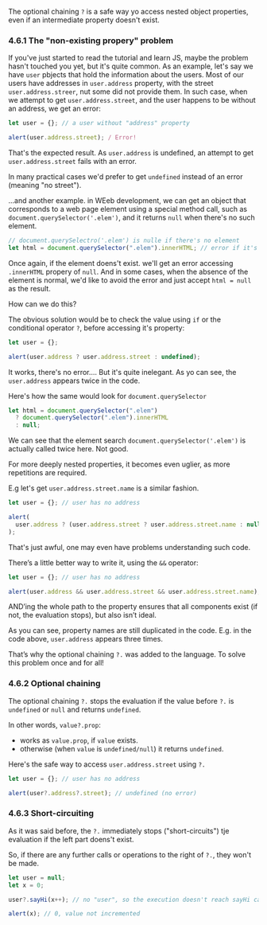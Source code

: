 The optional chaining `?` is a safe way yo access nested object properties, even if an intermediate property doesn't exist.

### 4.6.1 The "non-existing propery" problem

If you've just started to read the tutorial and learn JS, maybe the problem hasn't touched you yet, but it's quite common.
As an example, let's say we have `user` pbjects that hold the information about the users.
Most of our users have addresses in `user.address` property, with the street `user.address.streer`, nut some did not provide them.
In such case, when we attempt to get `user.address.street`, and the user happens to be without an address, we get an error:

```js
let user = {}; // a user without "address" property

alert(user.address.street); / Error!
```

That's the expected result. As `user.address` is undefined, an attempt to get `user.address.street` fails with an error.

In many practical cases we'd prefer to get `undefined` instead of an error (meaning "no street").

...and another example. in WEeb development, we can get an object that corresponds to a web page element using a special method call, such as `document.querySelector('.elem')`, and it returns `null` when there's no such element.

```js
// document.querySelectro('.elem') is nulle if there's no element
let html = document.querySelector(".elem").innerHTML; // error if it's null
```

Once again, if the element doens't exist. we'll get an error accessing `.innerHTML` propery of `null`. And in some cases, when the absence of the element is normal, we'd like to avoid the error and just accept `html = null` as the result.

How can we do this?

The obvious solution would be to check the value using `if` or the conditional operator `?`, before accessing it's property:

```js
let user = {};

alert(user.address ? user.address.street : undefined);
```

It works, there's no error.... But it's quite inelegant. As yo can see, the `user.address` appears twice in the code.

Here's how the same would look for `document.querySelector`

```js
let html = document.querySelector(".elem")
  ? document.querySelector(".elem").innerHTML
  : null;
```

We can see that the element search `document.querySelector('.elem')`
is actually called twice here. Not good.

For more deeply nested properties, it becomes even uglier, as more repetitions are required.

E.g let's get `user.address.street.name` is a similar fashion.

```js
let user = {}; // user has no address

alert(
  user.address ? (user.address.street ? user.address.street.name : null) : null
);
```

That's just awful, one may even have problems understanding such code.

There’s a little better way to write it, using the `&&` operator:

```js
let user = {}; // user has no address

alert(user.address && user.address.street && user.address.street.name); // undefined (no error)
```

AND’ing the whole path to the property ensures that all components exist (if not, the evaluation stops), but also isn’t ideal.

As you can see, property names are still duplicated in the code. E.g. in the code above, `user.address` appears three times.

That’s why the optional chaining `?.` was added to the language. To solve this problem once and for all!

### 4.6.2 Optional chaining

The optional chaining `?.` stops the evaluation if the value before `?.` is `undefined` or `null` and returns `undefined`.

In other words, `value?.prop`:

- works as `value.prop`, if `value` exists.
- otherwise (when `value` is `undefined/null`) it returns `undefined`.

Here's the safe way to access `user.address.street` using `?.`

```js
let user = {}; // user has no address

alert(user?.address?.street); // undefined (no error)
```

### 4.6.3 Short-circuiting

As it was said before, the `?.` immediately stops ("short-circuits") tje evaluation if the left part doens't exist.

So, if there are any further calls or operations to the right of `?.`, they won't be made.

```js
let user = null;
let x = 0;

user?.sayHi(x++); // no "user", so the execution doesn't reach sayHi call and x++

alert(x); // 0, value not incremented
```
